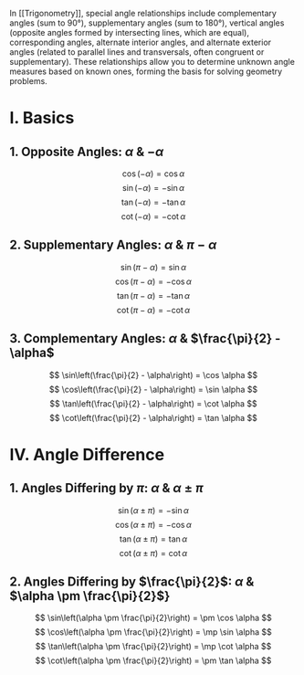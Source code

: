 In [[Trigonometry]], special angle relationships include complementary angles (sum to 90°), supplementary angles (sum to 180°), vertical angles (opposite angles formed by intersecting lines, which are equal), corresponding angles, alternate interior angles, and alternate exterior angles (related to parallel lines and transversals, often congruent or supplementary). These relationships allow you to determine unknown angle measures based on known ones, forming the basis for solving geometry problems.
# I. Basics
## 1. Opposite Angles: $\alpha$ & $-\alpha$
$$
\cos(-\alpha) = \cos \alpha
$$
$$
\sin(-\alpha) = -\sin \alpha
$$
$$
\tan(-\alpha) = -\tan \alpha
$$
$$
\cot(-\alpha) = -\cot \alpha
$$

## 2. Supplementary Angles: $\alpha$ & $\pi - \alpha$
$$
\sin(\pi - \alpha) = \sin \alpha
$$
$$
\cos(\pi - \alpha) = -\cos \alpha
$$
$$
\tan(\pi - \alpha) = -\tan \alpha
$$
$$
\cot(\pi - \alpha) = -\cot \alpha
$$

## 3. Complementary Angles: $\alpha$ & $\frac{\pi}{2} - \alpha$
$$
\sin\left(\frac{\pi}{2} - \alpha\right) = \cos \alpha
$$
$$
\cos\left(\frac{\pi}{2} - \alpha\right) = \sin \alpha
$$
$$
\tan\left(\frac{\pi}{2} - \alpha\right) = \cot \alpha
$$
$$
\cot\left(\frac{\pi}{2} - \alpha\right) = \tan \alpha
$$
# IV. Angle Difference
## 1. Angles Differing by $\pi$: $\alpha$ & $\alpha \pm \pi$
$$
\sin(\alpha \pm \pi) = -\sin \alpha
$$
$$
\cos(\alpha \pm \pi) = -\cos \alpha
$$
$$
\tan(\alpha \pm \pi) = \tan \alpha
$$
$$
\cot(\alpha \pm \pi) = \cot \alpha
$$


## 2. Angles Differing by $\frac{\pi}{2}$: $\alpha$ & $\alpha \pm \frac{\pi}{2}$}
$$
\sin\left(\alpha \pm \frac{\pi}{2}\right) = \pm \cos \alpha
$$
$$
\cos\left(\alpha \pm \frac{\pi}{2}\right) = \mp \sin \alpha
$$
$$
\tan\left(\alpha \pm \frac{\pi}{2}\right) = \mp \cot \alpha
$$
$$
\cot\left(\alpha \pm \frac{\pi}{2}\right) = \pm \tan \alpha
$$
